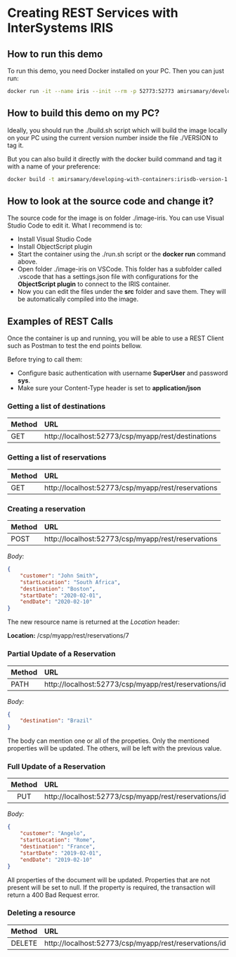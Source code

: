 # Creating REST Services with InterSystems IRIS

## How to run this demo

To run this demo, you need Docker installed on your PC. Then you can just run:

```bash
docker run -it --name iris --init --rm -p 52773:52773 amirsamary/developing-with-containers:irisdb-version-1.7.0
```

## How to build this demo on my PC?

Ideally, you should run the ./build.sh script which will build the image locally on your PC using the current version number inside the file ./VERSION to tag it.

But you can also build it directly with the docker build command and tag it with a name of your preference:

```bash
docker build -t amirsamary/developing-with-containers:irisdb-version-1.7.0 ./image-iris
```

## How to look at the source code and change it?

The source code for the image is on folder ./image-iris. You can use Visual Studio Code to edit it. What I recommend is to:
* Install Visual Studio Code
* Install ObjectScript plugin
* Start the container using the ./run.sh script or the **docker run** command above.
* Open folder ./image-iris on VSCode. This folder has a subfolder called .vscode that has a settings.json file with configurations for the **ObjectScript plugin** to connect to the IRIS container.
* Now you can edit the files under the **src** folder and save them. They will be automatically compiled into the image.

## Examples of REST Calls

Once the container is up and running, you will be able to use a REST Client such as Postman to test the end points bellow.

Before trying to call them:
* Configure basic authentication with username **SuperUser** and password **sys**.
* Make sure your Content-Type header is set to **application/json**

### Getting a list of destinations

| Method    | URL |
| --------- | :--- |
| GET       | http://localhost:52773/csp/myapp/rest/destinations |

### Getting a list of reservations

| Method    | URL |
| --------- | :--- |
| GET       | http://localhost:52773/csp/myapp/rest/reservations |

### Creating a reservation

| Method    | URL |
| --------- | :--- |
| POST       | http://localhost:52773/csp/myapp/rest/reservations |


*Body:*

```JSON
{
    "customer": "John Smith",
    "startLocation": "South Africa",
    "destination": "Boston",
    "startDate": "2020-02-01",
    "endDate": "2020-02-10"
}
```

The new resource name is returned at the *Location* header:

**Location:** /csp/myapp/rest/reservations/7

### Partial Update of a Reservation

| Method    | URL |
| --------- | :--- |
| PATH       | http://localhost:52773/csp/myapp/rest/reservations/id |

*Body:*

```JSON
{
    "destination": "Brazil"
}
```
The body can mention one or all of the propeties. Only the mentioned properties will be updated. The others, will be left with the previous value.

### Full Update of a Reservation

| Method    | URL |
| :---------: | :--- |
| PUT       | http://localhost:52773/csp/myapp/rest/reservations/id |

*Body:*

```JSON
{
    "customer": "Angelo",
    "startLocation": "Rome",
    "destination": "France",
    "startDate": "2019-02-01",
    "endDate": "2019-02-10"
}
```
All properties of the document will be updated. Properties that are not present will be set to null. If the property is required, the transaction will return a 400 Bad Request error.

### Deleting a resource

| Method    | URL |
| :---------: | :--- |
| DELETE       | http://localhost:52773/csp/myapp/rest/reservations/id |
